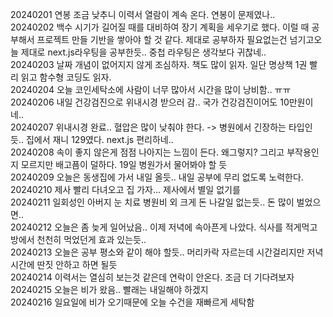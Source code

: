 20240201 연봉 조금 낮추니 이력서 열람이 계속 온다. 연봉이 문제였나..  
20240202 백수 시기가 길어질 때를 대비하여 장기 계획을 세우기로 했다. 이럴 때 공부해서 프로젝트 만들 기반을 쌓아야 할 것 같다. 제대로 공부하자 필요없는건 넘기고오늘 제대로 next.js라우팅을 공부한듯.. 중첩 라우팅은 생각보다 귀찮네..  
20240203 날짜 개념이 없어지지 않게 조심하자. 책도 많이 읽자. 일단 명상책 1권 빨리 읽고 함수형 코딩도 읽자.  
20240204 오늘 코인세탁소에 사람이 너무 많아서 시간을 많이 낭비함.. ㅠㅠ  
20240206 내일 건강검진으로 위내시경 받으러 감.. 국가 건강검진이어도 10만원이네..   
20240207 위내시경 완료.. 혈압은 많이 낮춰야 한다. -> 병원에서 긴장하는 타입인듯.. 집에서 재니 129였다. next.js 편리하네..  
20240208 속이 좋지 않은게 점점 나아지는 느낌이 든다. 왜그렇지? 그리고 부작용인지 모르지만 배고픔이 덜하다. 19일 병원가서 물어봐야 할 듯  
20240209 오늘은 동생집에 가서 내일 올듯.. 내일 공부에 무리 없도록 노력한다.  
20240210 제사 빨리 다녀오고 집 가자... 제사에서 별일 없기를  
20240211 일회성인 아버지 눈 치료 병원비 외 크게 돈 나갈일 없는듯.. 돈 많이 벌었으면..  
20240212 오늘은 좀 늦게 일어났음.. 이제 저녁에 속아픈게 나았다. 식사를 적게먹고 방에서 천천히 먹었던게 효과 있는듯..  
20240213 오늘은 공부 평소와 같이 해야 할듯.. 머리카락 자르는데 시간걸리지만 저녁시간에 딴짓 안하고 하면 될듯  
20240214 이력서는 열심히 보는것 같은데 연락이 안온다. 조금 더 기다려보자  
20240215 오늘은 비가 왔음.. 빨래는 내일해야 하겠지  
20240216 일요일에 비가 오기때문에 오늘 수건을 재빠르게 세탁함  